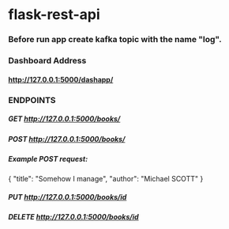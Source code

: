 # flask-rest-api
### Before run app create kafka topic with the name "log".
### Dashboard Address
#### http://127.0.0.1:5000/dashapp/
### ENDPOINTS
##### GET http://127.0.0.1:5000/books/
##### POST http://127.0.0.1:5000/books/
##### Example POST request:
{
    "title": "Somehow I manage",
    "author": "Michael SCOTT"
}
##### PUT http://127.0.0.1:5000/books/id
##### DELETE http://127.0.0.1:5000/books/id
